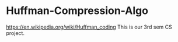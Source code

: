 # Huffman-Compression-Algo
https://en.wikipedia.org/wiki/Huffman_coding
This is our 3rd sem CS project.
